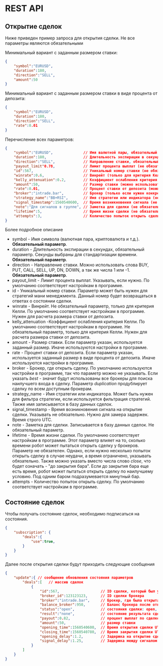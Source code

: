 # REST API

## Открытие сделок

Ниже приведен пример запроса для открытия сделки. Не все параметры являются обязательными

Минимальный вариант с заданным размером ставки:

```json
{
	"symbol":"EURUSD",
	"duration":180,
	"direction":"SELL",
	"amount":50
}
```

Минимальный вариант с заданным размером ставки в виде процента от депозита:

```json
{
	"symbol":"EURUSD",
	"duration":180,
	"direction":"SELL",
	"rate":0.01
}
```

Перечисление всех параметров:

```json
{
	"symbol":"EURUSD",				// Имя валютной пары, обязательный параметр
	"duration":180,					// Длительность экспирации в секундах, обязательный параметр
	"direction":"SELL",				// Направление ставки, обязательный параметр 
	"payout_limit"0.78,				// Лимит процента выплат (не обязательный параметр)
	"id":567,						// Уникальный номер ставки (не обязательный параметр)
	"winrate":0.6,					// Винрейт (только для критерия Келли)
	"kelly_attenuation":0.2,		// Коэффициент ослабления критерия Келли (только для критерия Келли)
	"amount":50,					// Размер ставки (можно использовать другой параметр)
	"rate":0.01,					// Процент ставки от депозита (можно использовать другой параметр)
	"broker":"intrade.bar",			// Брокер (только если нужен конкретный брокер или заданное условие)
	"strategy_name":"BB+RSI",		// Имя стратегии или индикатора (не обязательный параметр)
	"signal_timestamp":1560540600,	// Время возникновения сигнала (не обязательный параметр)
	"note":"Для сигналов в группе", // Заметка для сделки (не обязательный параметр)
	"lifetime":5,					// Время жизни сделки (не обязательный параметр)
	"attempts":3,					// Количество попыток открыть сделку (не обязательный параметр)
}
```

Более подробное описание

* symbol - Имя символа (валютная пара, криптовалюта и т.д.). **Обязательный параметр**.
* duration - Длительность экспирации в секундах, обязательный параметр. Секунды выбраны для стандартизации времени. **Обязательный параметр**.
* direction - Направление ставки. Можно использовать слова BUY, PUT, CALL, SELL, UP, DN, DOWN, а так же числа 1 или -1. **Обязательный параметр**.
* payout_limit - Лимит процента выплат. Указывать, если нужно. По умолчанию соответствует настройкам в программе. 
* id - Уникальный номер ставки. Параметр может быть нужен для стратегий мани менеджмента. Данный номер будет возвращаться в ответах о состоянии сделки.
* winrate - Винрейт. Не обязательный параметр, только для критерия Келли. По умолчанию соответствует настройкам в программе. Нужен для расчета размера ставки от депозита.
* kelly_attenuation -Коэффициент ослабления критерия Келли. По умолчанию соответствует настройкам в программе.  Не обязательный параметр, только для критерия Келли. Нужен для расчета размера ставки от депозита.
* amount - Размер ставки. Если параметр указан, используется заданный размер. Иначе используются настройки в программе.
* rate - Процент ставки от депозита. Если параметр указан, используется заданный размер в виде процента от депозита. Иначе используются настройки в программе.
* broker - Брокер, где открыть сделку. По умолчанию используются настройки в программе, так что параметр можно не указывать. Если указать *best* - значит будут использованы все брокеры для поиска наилучшего входа в сделку. Параметр *duplication* продублирует сделку по всем доступным брокерам.
* strategy_name - Имя стратегии или индикатора. Может быть нужен для фильтра стратегии, если используется фильтрация стратегий. Также имя записывается в базу данных сделок.
* signal_timestamp - Время возникновения сигнала на открытие сделки. Указывать не обязательно. Нужно для замера задержек. Время строго UTC.
* note - Заметка для сделки. Записывается в базу данных сделок. Не обязательный параметр.
* lifetime - Время жизни сделки. По умолчанию соответствует настройкам в программе. Этот параметр влияет на то, сколько времени робот может пытаться открыть сделку у брокеров. Параметр не обязателен. Однако, если нужно несколько попыток открыть сделку в случае неудачи, а время ограничено, указывать обязательно. Также можно указать вместо числа слово *close*, что будет означать - "до закрытия бара". Если до закрытия бара еще есть время, робот может пытаться открыть сделку по наилучшему условию. Под одним баром подразумевается минутный бар.
* attempts - Количество попыток открыть сделку. По умолчанию соответствует настройкам в программе. 

## Состояние сделок

Чтобы получать состояние сделок, необходимо подписаться на состояния.

```json
{
	"subscription": {
		"deals":{
			"use":true,
		}
	}
}
```

Далее после открытия сделки будут приходить следующие сообщения

```json
{
	"update":{ // сообщение обновления состояния параметров
		"deals":[	// массив сделок
			{
				"id":567,					// ID сделки, который был указан в запросе
				"broker_id":123123123,		// ID сделки брокера
				"broker":"intrade.bar",		// Брокер, где была открыта сделка
				"balance_broker":950,		// Баланс брокера после открытия сделки
				"status":"open",			// состояния сделки: open, wait, close, error, cancel
				"result":"none",			// состояние результата сделки: win, loss, standoff, none
				"payout":0.82,				// процент выплат по сделке
				"amount":50,				// размер ставки
				"opening_time":1560540600,	// Время открытия сделки UTC
				"closing_time":1560540780,	// Время закрытия сделки UTC
				"opening_delay":1.2,		// Задержка на открытие сделки
				"signal_delay":1.25,	    // Задержка между сигналом и реальным временем открытия
			}
		]
	}
}
```